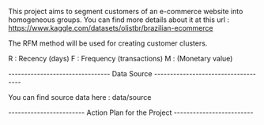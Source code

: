 This project aims to segment customers of an e-commerce website into homogeneous
groups. You can find more details about it at this url : 
https://www.kaggle.com/datasets/olistbr/brazilian-ecommerce
 
The RFM method will be used for creating customer clusters.

R : Recency (days)
F : Frequency (transactions)
M : (Monetary value)

-------------------------------- Data Source ------------------------------------

You can find source data here : data/source

------------------------ Action Plan for the Project -------------------------

 
